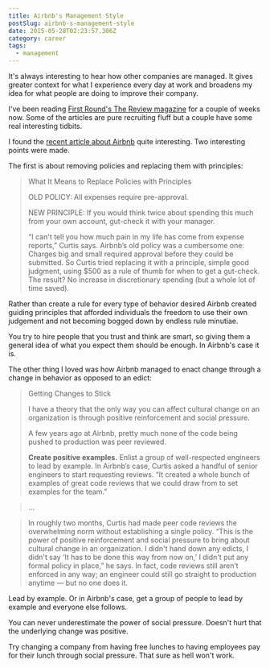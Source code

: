 ```yaml
---
title: Airbnb's Management Style
postSlug: airbnb-s-management-style
date: 2015-05-28T02:23:57.306Z
category: career
tags:
  - management
---
```


It's always interesting to hear how other companies are managed. It gives greater context for what I experience every day at work and broadens my idea for what people are doing to improve their company.

I've been reading [First Round's The Review magazine](http://firstround.com/review/) for a couple of weeks now. Some of the articles are pure recruiting fluff but a couple have some real interesting tidbits.

I found the [recent article about Airbnb](http://firstround.com/review/bureaucracy-isnt-inevitable-heres-how-airbnb-beat-it/) quite interesting. Two interesting points were made.

The first is about removing policies and replacing them with principles:

> What It Means to Replace Policies with Principles
>
> OLD POLICY: All expenses require pre-approval.
>
> NEW PRINCIPLE: If you would think twice about spending this much from your own account, gut-check it with your manager.
>
> “I can't tell you how much pain in my life has come from expense reports,” Curtis says. Airbnb’s old policy was a cumbersome one: Charges big and small required approval before they could be submitted. So Curtis tried replacing it with a principle, simple good judgment, using \$500 as a rule of thumb for when to get a gut-check. The result? No increase in discretionary spending (but a whole lot of time saved).

Rather than create a rule for every type of behavior desired Airbnb created guiding principles that afforded individuals the freedom to use their own judgement and not becoming bogged down by endless rule minutiae.

You try to hire people that you trust and think are smart, so giving them a general idea of what you expect them should be enough. In Airbnb's case it is.

The other thing I loved was how Airbnb managed to enact change through a change in behavior as opposed to an edict:

> Getting Changes to Stick
>
> I have a theory that the only way you can affect cultural change on an organization is through positive reinforcement and social pressure.
>
> A few years ago at Airbnb, pretty much none of the code being pushed to production was peer reviewed.
>
> **Create positive examples.** Enlist a group of well-respected engineers to lead by example. In Airbnb’s case, Curtis asked a handful of senior engineers to start requesting reviews. “It created a whole bunch of examples of great code reviews that we could draw from to set examples for the team.”

> ...

> In roughly two months, Curtis had made peer code reviews the overwhelming norm without establishing a single policy. “This is the power of positive reinforcement and social pressure to bring about cultural change in an organization. I didn't hand down any edicts, I didn't say ‘It has to be done this way from now on,’ I didn't put any formal policy in place,” he says. In fact, code reviews still aren’t enforced in any way; an engineer could still go straight to production anytime — but no one does it.

Lead by example. Or in Airbnb's case, get a group of people to lead by example and everyone else follows.

You can never underestimate the power of social pressure. Doesn't hurt that the underlying change was positive.

Try changing a company from having free lunches to having employees pay for their lunch through social pressure. That sure as hell won't work.
